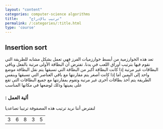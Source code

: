 ```yaml
---
layout: "content"
categories: computer-science algorithms
title:     "ترتيب بالإدراج"
permalink: /:categories/:title.html
type: 'course'
---
```


<div class="col-12">
  <h2 class="text-center">
    Insertion sort
  </h2>
  <p class="content-p">
  <bdi>
  تعد هذه الخوارزمية من أبسط خوارزميات الفرز فهي تعمل بشكل مشابه للطريقة التي نقوم فيها بترتيب أوراق اللعب في يدنا.
تفترض أن البطاقة الأولى مرتبة بالفعل وباقي البطاقات غير مرتبة إذا كانت البطاقة أكبر من البطاقة التي تسبقها يتم نقل البطاقة موضع واحد إلى اليمين
أما إذا كانت أصغر يتم مقارنتها مع باقي العناصر التي تسبقها وبنفس الطريقة يتم أخذ بطاقات أخرى غير مرتبة وتقوم بمقارنتها مع جميع البطاقات التي تقع على يمينها وذلك لوضعها  في مكانها المناسب
  </bdi>
  </p>
  <h3>
  <bdi>
  ألية العمل :
  </bdi>
  </h3>
  <p class="content-p">
    لنفترض أننا نريد ترتيب هذه المصفوفة ترتيبا تصاعديا
  </p>
  <div class="text-center">
  <table>
    <tr>
      <td>3 </td>
      <td>6 </td>
      <td>8 </td>
      <td>3 </td>
      <td>5 </td>
    </tr>
  </table>
  </div>
</div>
